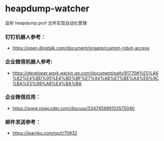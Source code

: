 # heapdump-watcher

监听 heapdump.prof 文件实现自动化管理


### 钉钉机器人参考：
- https://open.dingtalk.com/document/orgapp/custom-robot-access

### 企业微信机器人参考:
- https://developer.work.weixin.qq.com/document/path/91770#%E5%A6%82%E4%BD%95%E4%BD%BF%E7%94%A8%E7%BE%A4%E6%9C%BA%E5%99%A8%E4%BA%BA

### 企业微信应用：
- https://www.nowcoder.com/discuss/534745989103575040

### 邮件发送参考：
- https://learnku.com/go/t/70932